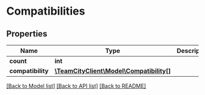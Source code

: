 # Compatibilities

## Properties
Name | Type | Description | Notes
------------ | ------------- | ------------- | -------------
**count** | **int** |  | [optional] 
**compatibility** | [**\TeamCityClient\Model\Compatibility[]**](Compatibility.md) |  | [optional] 

[[Back to Model list]](../README.md#documentation-for-models) [[Back to API list]](../README.md#documentation-for-api-endpoints) [[Back to README]](../README.md)


